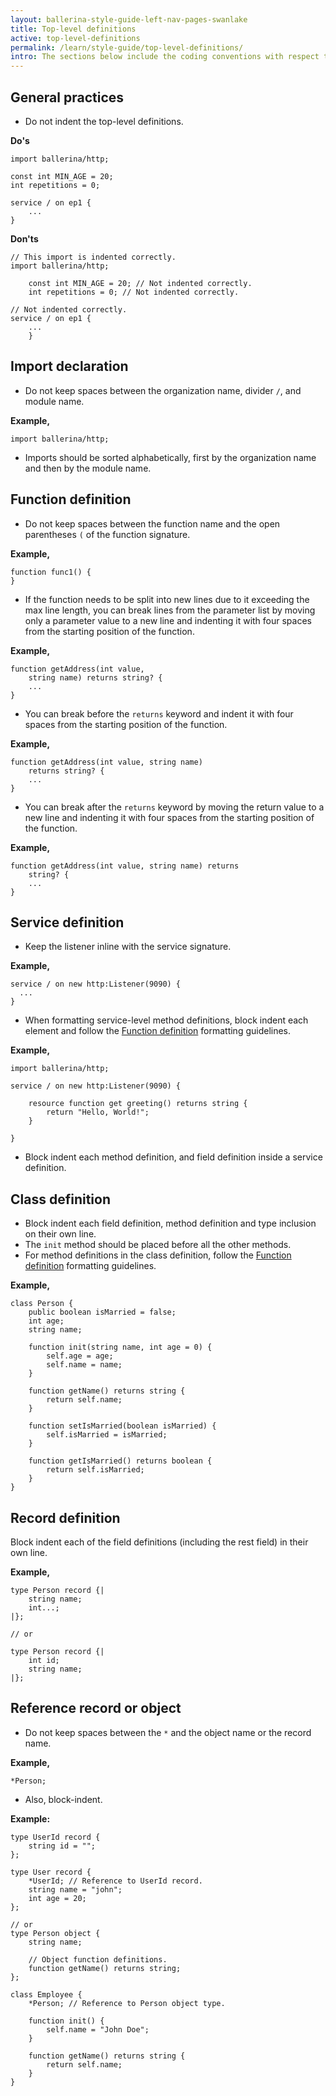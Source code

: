 ```yaml
---
layout: ballerina-style-guide-left-nav-pages-swanlake
title: Top-level definitions
active: top-level-definitions
permalink: /learn/style-guide/top-level-definitions/
intro: The sections below include the coding conventions with respect to top-level definitions.
---
```


## General practices

* Do not indent the top-level definitions. 
  
**Do's**

```ballerina
import ballerina/http;

const int MIN_AGE = 20;
int repetitions = 0;

service / on ep1 {
    ...
}
```

**Don'ts**
  
```ballerina
// This import is indented correctly.
import ballerina/http; 
    
    const int MIN_AGE = 20; // Not indented correctly.
    int repetitions = 0; // Not indented correctly.
        
// Not indented correctly.
service / on ep1 {
    ...
    }
```

## Import declaration

* Do not keep spaces between the organization name, divider `/`, and module name.

**Example,**

```ballerina
import ballerina/http;
```

* Imports should be sorted alphabetically, first by the organization name and then by the module name.

## Function definition
* Do not keep spaces between the function name and the open parentheses `(` of the function signature.

**Example,**

```ballerina
function func1() {
}
```

* If the function needs to be split into new lines due to it exceeding the max line length, you can break lines from the parameter list by moving only a parameter value to a new line and indenting it with four spaces from the starting position of the function.
    
**Example,**

```ballerina
function getAddress(int value,
    string name) returns string? {
    ...
}
```

  - You can break before the `returns` keyword and indent it with four spaces from the starting position of the function.
    
**Example,**

```ballerina
function getAddress(int value, string name)
    returns string? {
    ...
}    
```

  - You can break after the `returns` keyword by moving the return value to a new line
    and indenting it with four spaces from the starting position of the function.
    
**Example,**

```ballerina
function getAddress(int value, string name) returns
    string? {
    ...
}          
```

## Service definition

* Keep the listener inline with the service signature.
  
**Example,**

```ballerina
service / on new http:Listener(9090) {
  ...
}
```

* When formatting service-level method definitions, block indent each element and
  follow the [Function definition](/learn/style-guide/top-level-definitions/#function-definition) formatting guidelines.
  
**Example,**

```ballerina
import ballerina/http;

service / on new http:Listener(9090) {

    resource function get greeting() returns string {
        return "Hello, World!";
    }
    
}
```

* Block indent each method definition, and field definition inside a service definition.
 
## Class definition

* Block indent each field definition, method definition and type inclusion on their own line.
* The `init` method should be placed before all the other methods.
* For method definitions in the class definition, follow the [Function definition](/learn/style-guide/top-level-definitions/#function-definition) formatting guidelines.

**Example,**

```ballerina
class Person {
    public boolean isMarried = false;
    int age;
    string name;

    function init(string name, int age = 0) {
        self.age = age;
        self.name = name;
    }

    function getName() returns string {
        return self.name;
    }

    function setIsMarried(boolean isMarried) {
        self.isMarried = isMarried;
    }

    function getIsMarried() returns boolean {
        return self.isMarried;
    }
}
```

## Record definition
Block indent each of the field definitions (including the rest field) in their own line.

**Example,**

```ballerina
type Person record {|
    string name;
    int...;
|};

// or

type Person record {|
    int id;
    string name;
|};
```

## Reference record or object
* Do not keep spaces between the `*` and the object name or the record name.
  
**Example,**
  
```ballerina
*Person;
```
* Also, block-indent.

**Example:**

```ballerina
type UserId record {
    string id = "";
};
  
type User record {
    *UserId; // Reference to UserId record.
    string name = "john";
    int age = 20;
};

// or
type Person object {
    string name;

    // Object function definitions.
    function getName() returns string;
};

class Employee {
    *Person; // Reference to Person object type.

    function init() {
        self.name = "John Doe";
    }

    function getName() returns string {
        return self.name;
    }
}
```

<div class="cGitButtonContainer"><p data-button="iGitStarText">"Star"</p><p data-button="iGitWatchText">"Watch"</p></div>


<style> #tree-expand-all , #tree-collapse-all, .cTocElements {display:none;} .cGitButtonContainer {padding-left: 40px;display: none;} </style>
